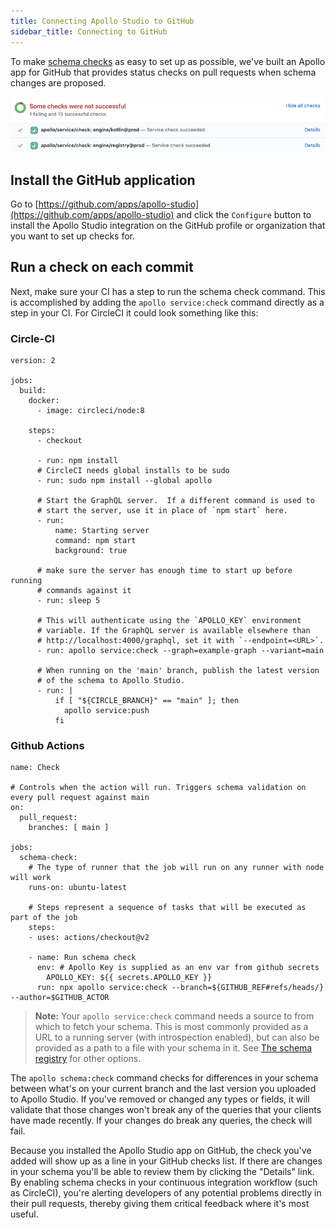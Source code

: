 ```yaml
---
title: Connecting Apollo Studio to GitHub
sidebar_title: Connecting to GitHub
---
```


To make [schema checks](/schema-checks/) as easy to set up as possible, we've built an Apollo app for GitHub that provides status checks on pull requests when schema changes are proposed.

![GitHub Status View](./img/schema-checks/github-check.png)

## Install the GitHub application

Go to [https://github.com/apps/apollo-studio](https://github.com/apps/apollo-studio) and click the `Configure` button to install the Apollo Studio integration on the GitHub profile or organization that you want to set up checks for.

## Run a check on each commit

Next, make sure your CI has a step to run the schema check command. This is accomplished by adding the `apollo service:check` command directly as a step in your CI. For CircleCI it could look something like this:

### Circle-CI
```yaml{13,29,33-36}
version: 2

jobs:
  build:
    docker:
      - image: circleci/node:8

    steps:
      - checkout

      - run: npm install
      # CircleCI needs global installs to be sudo
      - run: sudo npm install --global apollo

      # Start the GraphQL server.  If a different command is used to
      # start the server, use it in place of `npm start` here.
      - run:
          name: Starting server
          command: npm start
          background: true

      # make sure the server has enough time to start up before running
      # commands against it
      - run: sleep 5

      # This will authenticate using the `APOLLO_KEY` environment
      # variable. If the GraphQL server is available elsewhere than
      # http://localhost:4000/graphql, set it with `--endpoint=<URL>`.
      - run: apollo service:check --graph=example-graph --variant=main

      # When running on the 'main' branch, publish the latest version
      # of the schema to Apollo Studio.
      - run: |
          if [ "${CIRCLE_BRANCH}" == "main" ]; then
            apollo service:push
          fi
```
### Github Actions
```
name: Check

# Controls when the action will run. Triggers schema validation on every pull request against main
on:
  pull_request:
    branches: [ main ]
    
jobs:
  schema-check:
    # The type of runner that the job will run on any runner with node will work
    runs-on: ubuntu-latest

    # Steps represent a sequence of tasks that will be executed as part of the job
    steps:
    - uses: actions/checkout@v2

    - name: Run schema check
      env: # Apollo Key is supplied as an env var from github secrets
        APOLLO_KEY: ${{ secrets.APOLLO_KEY }}
      run: npx apollo service:check --branch=${GITHUB_REF#refs/heads/} --author=$GITHUB_ACTOR
```
> **Note:** Your `apollo service:check` command needs a source to from which to fetch your schema. This is most commonly provided as a URL to a running server (with introspection enabled), but can also be provided as a path to a file with your schema in it. See [The schema registry](./schema/registry/) for other options.

The `apollo schema:check` command checks for differences in your schema between what's on your current branch and the last version you uploaded to Apollo Studio. If you've removed or changed any types or fields, it will validate that those changes won't break any of the queries that your clients have made recently. If your changes do break any queries, the check will fail.

Because you installed the Apollo Studio app on GitHub, the check you've added will show up as a line in your GitHub checks list. If there are changes in your schema you'll be able to review them by clicking the "Details" link. By enabling schema checks in your continuous integration workflow (such as CircleCI), you're alerting developers of any potential problems directly in their pull requests, thereby giving them critical feedback where it's most useful.
